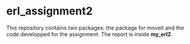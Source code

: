 # erl_assignment2

This repository contains two packages: the package for moveit and the code developped for the assignment. The report is inside **my_erl2**.
